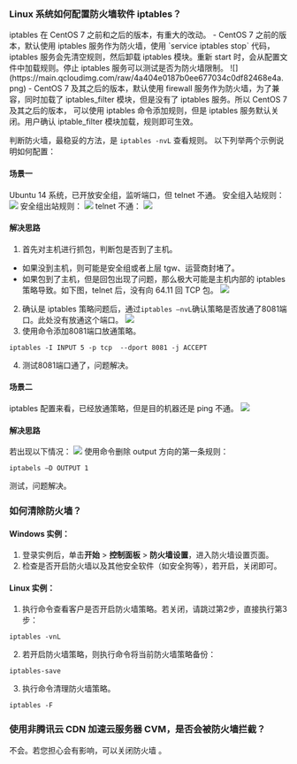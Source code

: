 ### Linux 系统如何配置防火墙软件 iptables？


<dx-alert infotype="notice" title="">
iptables 在 CentOS 7 之前和之后的版本，有重大的改动。
- CentOS 7 之前的版本，默认使用 iptables 服务作为防火墙，使用 `service iptables stop` 代码，iptables 服务会先清空规则，然后卸载 iptables 模块。重新 start 时，会从配置文件中加载规则。停止 iptables 服务可以测试是否为防火墙限制。
![](https://main.qcloudimg.com/raw/4a404e0187b0ee677034c0df82468e4a.png)
- CentOS 7 及其之后的版本，默认使用 firewall 服务作为防火墙，为了兼容，同时加载了 iptables_filter 模块，但是没有了 iptables 服务。所以 CentOS 7 及其之后的版本， 可以使用 iptables 命令添加规则，但是 iptables 服务默认关闭。用户确认 iptable_filter 模块加载，规则即可生效。
</dx-alert>



判断防火墙，最稳妥的方法，是 `iptables -nvL` 查看规则。 
以下列举两个示例说明如何配置： 
#### 场景一
Ubuntu 14 系统，已开放安全组，监听端口，但 telnet 不通。
安全组入站规则：
![](https://main.qcloudimg.com/raw/ef640902a0e0c78af6c07eb7102bb0d7.png)
安全组出站规则：
![](https://main.qcloudimg.com/raw/03a960f82b6e88fdca9aff8f10d76f4c.png)
telnet 不通：
![](https://main.qcloudimg.com/raw/74c521a97d4b9dab64b85ce62ab2cf86.png)
#### 解决思路
1. 首先对主机进行抓包，判断包是否到了主机。
 - 如果没到主机，则可能是安全组或者上层 tgw、运营商封堵了。
 - 如果包到了主机，但是回包出现了问题，那么极大可能是主机内部的 iptables 策略导致。如下图，telnet 后，没有向 64.11 回 TCP 包。
![](https://main.qcloudimg.com/raw/1052893022c8786a9b7b0166a57ce16d.png)  
2. 确认是 iptables 策略问题后，通过`iptables –nvL`确认策略是否放通了8081端口。此处没有放通这个端口。 
![](https://main.qcloudimg.com/raw/bccfca60e3d707ae61c5ba236bf088f8.png) 
3. 使用命令添加8081端口放通策略。
```
iptables -I INPUT 5 -p tcp  --dport 8081 -j ACCEPT
```
4. 测试8081端口通了，问题解决。  


#### 场景二
iptables 配置来看，已经放通策略，但是目的机器还是 ping 不通。
![](https://main.qcloudimg.com/raw/46fdf4e20187c5b366c7773d73eb1cee.png)
#### 解决思路
若出现以下情况：
![](https://main.qcloudimg.com/raw/d1b01f74223ed34c78a789dc43d53bc8.png)
使用命令删除 output 方向的第一条规则：
```
iptabels –D OUTPUT 1
```
测试，问题解决。

### 如何清除防火墙？
#### Windows 实例：
1. 登录实例后，单击**开始** > **控制面板** > **防火墙设置**，进入防火墙设置页面。
2. 检查是否开启防火墙以及其他安全软件（如安全狗等），若开启，关闭即可。

#### Linux 实例：
1. 执行命令查看客户是否开启防火墙策略。若关闭，请跳过第2步，直接执行第3步：
```
iptables -vnL
```
2. 若开启防火墙策略，则执行命令将当前防火墙策略备份：
```
iptables-save
```
3. 执行命令清理防火墙策略。
```
iptables -F
```

### 使用非腾讯云 CDN 加速云服务器 CVM，是否会被防火墙拦截？
不会。若您担心会有影响，可以关闭防火墙 。


